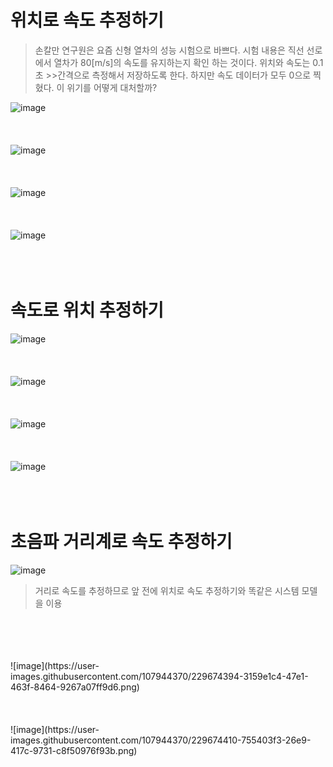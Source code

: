 # 위치로 속도 추정하기
> 손칼만 연구원은 요즘 신형 열차의 성능 시험으로 바쁘다. 시험 내용은 직선 선로에서 열차가 80[m/s]의 속도를 유지하는지 확인 하는 것이다. 위치와 속도는 0.1초 >>간격으로 측정해서 저장하도록 한다. 하지만 속도 데이터가 모두 0으로 찍혔다. 이 위기를 어떻게 대처할까?
>
![image](https://user-images.githubusercontent.com/107944370/229661352-76f0878a-70c6-478c-bc2a-f59c16402e74.png)
<br>
<br>
<br>
<br>
![image](https://user-images.githubusercontent.com/107944370/229661398-deeac49d-abe1-4181-845a-1dbeecc2b4db.png)
<br>
<br>
<br>
<br>
![image](https://user-images.githubusercontent.com/107944370/229661452-7960f1ea-eed4-484c-8fee-6c48bbf805d4.png)
<br>
<br>
<br>
<br>
![image](https://user-images.githubusercontent.com/107944370/229661472-63814460-3b07-4113-b8d0-18e8412701e6.png)
<br>
<br>
<br>
<br>
# 속도로 위치 추정하기
![image](https://user-images.githubusercontent.com/107944370/229674140-3d06aae0-9362-4214-b2ea-f91ae8fc4a72.png)
<br>
<br>
<br>
<br>
![image](https://user-images.githubusercontent.com/107944370/229674169-9e4cb753-3dde-40a5-9b1d-30a997af9486.png)
<br>
<br>
<br>
<br>
![image](https://user-images.githubusercontent.com/107944370/229674214-58e46fb7-41af-45bc-8fe3-1f8d57d7b9fb.png)
<br>
<br>
<br>
<br>
![image](https://user-images.githubusercontent.com/107944370/229674233-9e43cfcd-1d37-4179-9139-44b400f1d6a9.png)
<br>
<br>
<br>
<br>
# 초음파 거리계로 속도 추정하기
![image](https://user-images.githubusercontent.com/107944370/229674336-9cc0d400-609c-4900-8b3d-bf2644f2bea9.png)
> 거리로 속도를 추정하므로 앞 전에 위치로 속도 추정하기와 똑같은 시스템 모델을 이용
<br>
<br>
<br>
<br>
![image](https://user-images.githubusercontent.com/107944370/229674394-3159e1c4-47e1-463f-8464-9267a07ff9d6.png)
<br>
<br>
<br>
<br>
![image](https://user-images.githubusercontent.com/107944370/229674410-755403f3-26e9-417c-9731-c8f50976f93b.png)


